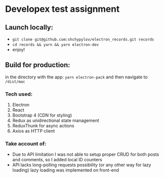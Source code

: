 # Developex test assignment

## Launch locally:

-   `git clone git@github.com:shchypylov/electron_records.git records`
-   `cd records && yarn && yarn electron-dev`
-   enjoy!

## Build for production:

in the directory with the app: `yarn electron-pack` and then navigate to `/dist/mac`

### Tech used:

1. Electron
2. React
3. Bootstrap 4 (CDN for styling)
4. Redux as unidirectional state management
5. ReduxThunk for async actions
6. Axios as HTTP client

### Take account of:

-   Due to API limitation I was not able to setup proper CRUD for both posts and comments, so I added local ID counters
-   API lacks long-polling requests possibility (or any other way for lazy loading) lazy loading was implemented on front-end
